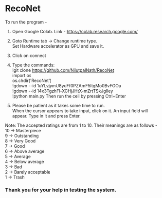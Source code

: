 # RecoNet

To run the program - 

1. Open Google Colab. Link - https://colab.research.google.com/

2. Goto Runtime tab -> Change runtime type.
   <br>Set Hardware accelerator as GPU and save it.

3. Click on connect

4. Type the commands:
  <br>!git clone https://github.com/NilutpalNath/RecoNet
  <br>import os
  <br>os.chdir('RecoNet')
  <br>!gdown --id 1uYLvjymU8yuFf0PZAmF5ltgMo0BvFGOa
  <br>!gdown --id 14x3TgzhFl-XCHjJHtX-mZrtTSkJgIIey
  <br>!python main.py
  Then run the cell by pressing Ctrl+Enter
  
6. Please be patient as it takes some time to run.
   <br>When the cursor appears to take input, click on it. An input field will appear. Type in it and press Enter.
  
Note: The accepted ratings are from 1 to 10. Their meanings are as follows - 
      <br>10 -> Masterpiece
      <br>9  -> Outstanding
      <br>8  -> Very Good
      <br>7  -> Good
      <br>6  -> Above average
      <br>5  -> Average
      <br>4  -> Below average
      <br>3  -> Bad
      <br>2  -> Barely acceptable
      <br>1  -> Trash
 
### Thank you for your help in testing the system.

